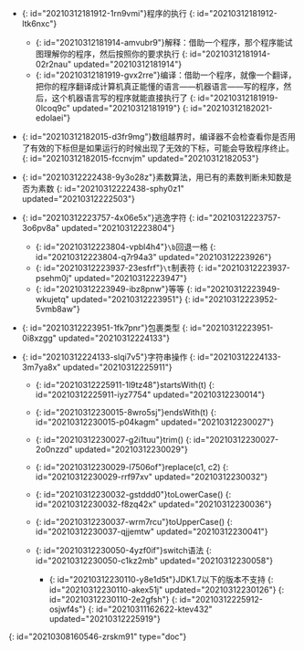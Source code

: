 - {: id="20210312181912-1rn9vmi"}程序的执行
  {: id="20210312181912-ltk6nxc"}

  - {: id="20210312181914-amvubr9"}解释：借助一个程序，那个程序能试图理解你的程序，然后按照你的要求执行
    {: id="20210312181914-02r2nau" updated="20210312181914"}
  - {: id="20210312181919-gvx2rre"}编译：借助一个程序，就像一个翻译，把你的程序翻译成计算机真正能懂的语言——机器语言——写的程序，然后，这个机器语言写的程序就能直接执行了
    {: id="20210312181919-0lcoq9c" updated="20210312181919"}
  {: id="20210312182021-edolaei"}
- {: id="20210312182015-d3fr9mg"}数组越界时，编译器不会检查看你是否用了有效的下标但是如果运行的时候出现了无效的下标，可能会导致程序终止。
  {: id="20210312182015-fccnvjm" updated="20210312182053"}
- {: id="20210312222438-9y3o28z"}素数算法，用已有的素数判断未知数是否为素数
  {: id="20210312222438-sphy0z1" updated="20210312222503"}
- {: id="20210312223757-4x06e5x"}逃逸字符
  {: id="20210312223757-3o6pv8a" updated="20210312223804"}

  - {: id="20210312223804-vpbl4h4"}`\b`回退一格
    {: id="20210312223804-q7r94a3" updated="20210312223926"}
  - {: id="20210312223937-23esfrf"}`\t`制表符
    {: id="20210312223937-psehm0j" updated="20210312223947"}
  - {: id="20210312223949-ibz8pnw"}等等
    {: id="20210312223949-wkujetq" updated="20210312223951"}
  {: id="20210312223952-5vmb8aw"}
- {: id="20210312223951-1fk7pnr"}包裹类型
  {: id="20210312223951-0i8xzgg" updated="20210312224133"}
- {: id="20210312224133-slqi7v5"}字符串操作
  {: id="20210312224133-3m7ya8x" updated="20210312225911"}

  - {: id="20210312225911-1l9tz48"}startsWith(t)
    {: id="20210312225911-iyz7754" updated="20210312230014"}
  - {: id="20210312230015-8wro5sj"}endsWith(t)
    {: id="20210312230015-p04kagm" updated="20210312230027"}
  - {: id="20210312230027-g2i1tuu"}trim()
    {: id="20210312230027-2o0nzzd" updated="20210312230029"}
  - {: id="20210312230029-l7506of"}replace(c1, c2)
    {: id="20210312230029-rrf97xv" updated="20210312230032"}
  - {: id="20210312230032-gstddd0"}toLowerCase()
    {: id="20210312230032-f8zq42x" updated="20210312230036"}
  - {: id="20210312230037-wrm7rcu"}toUpperCase()
    {: id="20210312230037-qjjemtw" updated="20210312230041"}
  - {: id="20210312230050-4yzf0if"}switch语法
    {: id="20210312230050-c1kz2mb" updated="20210312230058"}

    - {: id="20210312230110-y8e1d5t"}JDK1.7以下的版本不支持
      {: id="20210312230110-akex51j" updated="20210312230126"}
    {: id="20210312230110-2e2gfsh"}
  {: id="20210312225912-osjwf4s"}
{: id="20210311162622-ktev432" updated="20210312225919"}


{: id="20210308160546-zrskm91" type="doc"}
